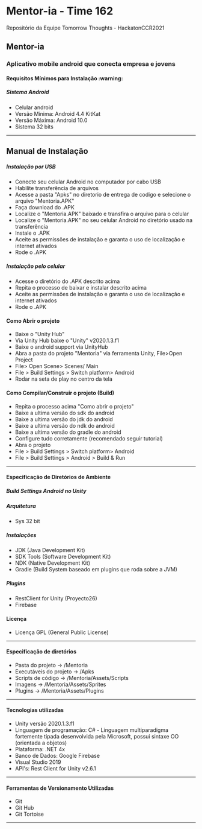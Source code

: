 # Mentor-ia - Time 162
Repositório da Equipe Tomorrow Thoughts - HackatonCCR2021

 <h2>Mentor-ia </h2>
	
 <h3>Aplicativo mobile android que conecta empresa e jovens </h3>

<h4>Requisitos Mínimos para Instalação :warning:</h4> 
	<h5>Sistema Android</h5>
	<ul>
		<li>Celular android</li>
		<li>Versão Mínima: Android 4.4 KitKat</li>
		<li>Versão Máxima: Android 10.0</li>
		<li>Sistema 32 bits</li>
	</ul>
<hr></hr>

<h2>Manual de Instalação</h2>
<h5>Instalação por USB</h5>
<ul>	
	<li>Conecte seu celular Android no computador por cabo USB</li>
	<li>Habilite transferência de arquivos</li>
	<li>Acesse a pasta "Apks" no diretorio de entrega de codigo e selecione o arquivo "Mentoria.APK" </li>
	<li>Faça download do .APK</li>
	<li>Localize o "Mentoria.APK" baixado e transfira o arquivo para o celular</li>
	<li>Localize o "Mentoria.APK" no seu celular Android no diretório usado na transferência</li>
	<li>Instale o .APK</li>
	<li>Aceite as permissões de instalação e garanta o uso de localização e internet ativados</li>
	<li>Rode o .APK</li>
</ul>
<h5>Instalação pelo celular</h5>
<ul>
	<li>Acesse o diretório do .APK descrito acima</li>
	<li>Repita o processo de baixar e instalar descrito acima</li>
	<li>Aceite as permissões de instalação e garanta o uso de localização e internet ativados</li>
	<li>Rode o .APK</li>
</ul>

<h4>Como Abrir o projeto</h4>
<ul>
	<li>Baixe o "Unity Hub"</li>
	<li>Via Unity Hub baixe o "Unity" v2020.1.3.f1</li>
	<li>Baixe o android support via UnityHub</li>
	<li>Abra a pasta do projeto "Mentoria" via ferramenta Unity, File>Open Project</li>	
	<li> File> Open Scene> Scenes/ Main </li>
	<li> File > Build Settings > Switch platform> Android</li>
	<li> Rodar na seta de play no centro da tela</li>
</ul>

<h4>Como Compilar/Construir o projeto (Build)</h4>
<ul>
	<li>Repita o processo acima "Como abrir o projeto"</li>
	<li>Baixe a ultima versão do sdk do android</li>
	<li>Baixe a ultima versão do jdk do android</li>
	<li>Baixe a ultima versão do ndk do android</li>
	<li>Baixe a ultima versão do gradle do android</li>
	<li>Configure tudo corretamente (recomendado seguir tutorial)</li>
	<li>Abra o projeto</li>
	<li>File > Build Settings > Switch platform> Android</li>
	<li>File > Build Settings > Android > Build & Run</li>
</ul>
	
<hr></hr>
		
<h4>Especificação de Diretórios de Ambiente</h4>
	<h5> Build Settings Android no Unity </h5>
		<h5>Arquitetura</h5>
		<ul>
			<li> Sys 32 bit</li>
		</ul>
		<h5>Instalações</h5>
		<ul>
			<li> JDK (Java Development Kit)</li>
			<li> SDK Tools (Software Development Kit)</li>
			<li> NDK (Native Development Kit)</li>
			<li> Gradle (Build System baseado em plugins que roda sobre a JVM)</li>
		</ul>
		<h5>Plugins</h5>
		<ul>
			<li> RestClient for Unity (Proyecto26)</li>
			<li> Firebase</li>
		</ul>
	<h4> Licença</h4>
		<ul>
			<li>Licença GPL (General Public License)</li>
		</ul>
<hr></hr>

<h4>Especificação de diretórios</h4>
	<ul>
	<li>Pasta do projeto -> /Mentoria</li>
	<li>Executáveis do projeto -> /Apks</li>
	<li>Scripts de código -> /Mentoria/Assets/Scripts</li>
	<li>Imagens -> /Mentoria/Assets/Sprites</li>
	<li>Plugins -> /Mentoria/Assets/Plugins</li>
	</ul>
<hr></hr>

<h4>Tecnologias utilizadas</h4>
<ul>
	<li>Unity versão 2020.1.3.f1</li>
	 <li>Linguagem de programação: C# - Linguagem multiparadigma fortemente tipada desenvolvida pela Microsoft, possui sintaxe OO (orientada a objetos)</li>
	 <li>Plataforma: .NET 4x</li>
	 <li>Banco de Dados: Google Firebase</li> 
	 <li>Visual Studio 2019</li>
	 <li>API's: Rest Client for Unity v2.6.1</li>
</ul>
<hr></hr>
<h4>Ferramentas de Versionamento Utilizadas</h4>
	<ul>
		<li>Git</li>		
		<li>Git Hub</li>
		<li>Git Tortoise</li>
	</ul>
<hr></hr>


